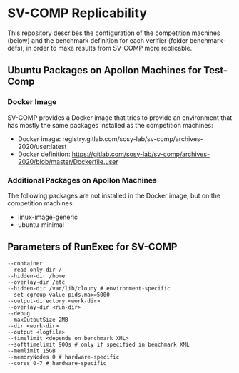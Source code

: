 # SV-COMP Replicability
This repository describes the configuration of the competition machines (below)
and the benchmark definition for each verifier (folder benchmark-defs),
in order to make results from SV-COMP more replicable.


## Ubuntu Packages on Apollon Machines for Test-Comp

### Docker Image
SV-COMP provides a Docker image that tries to provide an environment
that has mostly the same packages installed as the competition machines:
- Docker image: registry.gitlab.com/sosy-lab/sv-comp/archives-2020/user:latest
- Docker definition: https://gitlab.com/sosy-lab/sv-comp/archives-2020/blob/master/Dockerfile.user

### Additional Packages on Apollon Machines
The following packages are not installed in the Docker image, but on the competition machines:
- linux-image-generic
- ubuntu-minimal


## Parameters of RunExec for SV-COMP
```
--container
--read-only-dir /
--hidden-dir /home
--overlay-dir /etc
--hidden-dir /var/lib/cloudy # environment-specific
--set-cgroup-value pids.max=5000
--output-directory <work-dir>
--overlay-dir <run-dir>
--debug
--maxOutputSize 2MB
--dir <work-dir>
--output <logfile>
--timelimit <depends on benchmark XML>
--softtimelimit 900s # only if specified in benchmark XML
--memlimit 15GB
--memoryNodes 0 # hardware-specific
--cores 0-7 # hardware-specific
```


